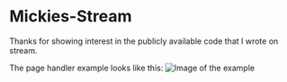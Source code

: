 # Mickies-Stream

Thanks for showing interest in the publicly available code that I wrote on stream.

The page handler example looks like this:
![Image of the example](https://dapperdino.co.uk/images/pageHandlerExample.png)
